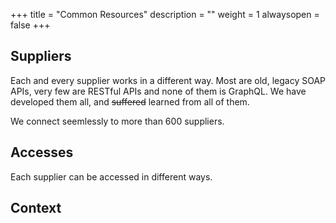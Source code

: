 +++
title = "Common Resources"
description = ""
weight = 1
alwaysopen = false
+++

## Suppliers
Each and every supplier works in a different way. Most are old, legacy SOAP APIs, very few are RESTful APIs and none of them is GraphQL. We have developed them all, and ~~suffered~~ learned from all of them. 

We connect seemlessly to more than 600 suppliers.

## Accesses
Each supplier can be accessed in different ways. 

## Context


